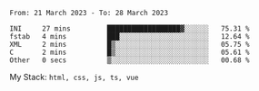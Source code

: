 <!--START_SECTION:waka-->

```text
From: 21 March 2023 - To: 28 March 2023

INI     27 mins         ██████████████████▓░░░░░░   75.31 %
fstab   4 mins          ███░░░░░░░░░░░░░░░░░░░░░░   12.64 %
XML     2 mins          █▒░░░░░░░░░░░░░░░░░░░░░░░   05.75 %
C       2 mins          █▒░░░░░░░░░░░░░░░░░░░░░░░   05.61 %
Other   0 secs          ▒░░░░░░░░░░░░░░░░░░░░░░░░   00.68 %
```

<!--END_SECTION:waka-->
My Stack: `html, css, js, ts, vue`
